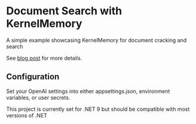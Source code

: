# Document Search with KernelMemory
A simple example showcasing KernelMemory for document cracking and search

See [blog post](https://blog.leadingedje.com/post/ai/documents/kernelmemory.html) for more details.

## Configuration

Set your OpenAI settings into either appsettings.json, environment variables, or user secrets.

This project is currently set for .NET 9 but should be compatible with most versions of .NET
